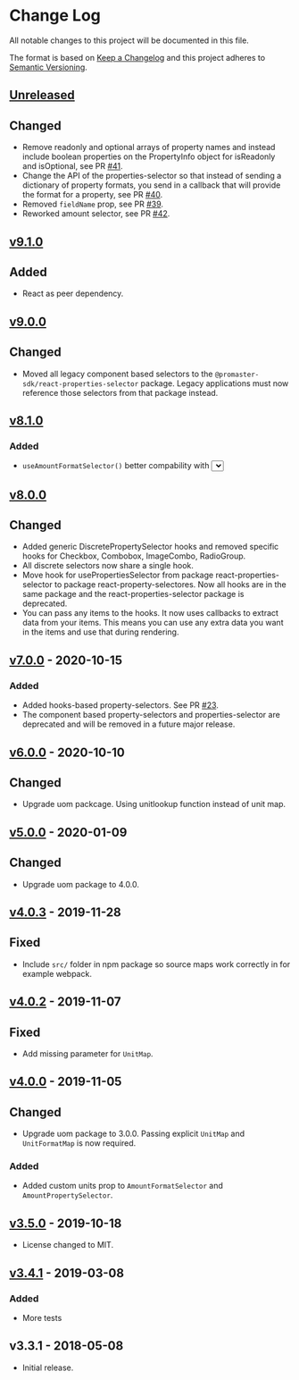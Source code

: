 # Change Log

All notable changes to this project will be documented in this file.

The format is based on [Keep a Changelog](http://keepachangelog.com/)
and this project adheres to [Semantic Versioning](http://semver.org/).

## [Unreleased](https://github.com/promaster-sdk/property/compare/@promaster-sdk%2Freact-property-selectors@9.1.0...master)

## Changed

- Remove readonly and optional arrays of property names and instead include boolean properties on the PropertyInfo object for isReadonly and isOptional, see PR [#41](https://github.com/promaster-sdk/property/pull/41).
- Change the API of the properties-selector so that instead of sending a dictionary of property formats, you send in a callback that will provide the format for a property, see PR [#40](https://github.com/promaster-sdk/property/pull/40).
- Removed `fieldName` prop, see PR [#39](https://github.com/promaster-sdk/property/pull/39).
- Reworked amount selector, see PR [#42](https://github.com/promaster-sdk/property/pull/42).

## [v9.1.0](https://github.com/promaster-sdk/property/compare/@promaster-sdk%2Freact-property-selectors@9.0.0...9.1.0)

## Added

- React as peer dependency.

## [v9.0.0](https://github.com/promaster-sdk/property/compare/@promaster-sdk%2Freact-property-selectors@8.1.0...9.0.0)

## Changed

- Moved all legacy component based selectors to the `@promaster-sdk/react-properties-selector` package. Legacy applications must now reference those selectors from that package instead.

## [v8.1.0](https://github.com/promaster-sdk/property/compare/@promaster-sdk%2Freact-property-selectors@8.0.0...8.1.0)

### Added

- `useAmountFormatSelector()` better compability with <Select> in material-ui by not relying on `select.selectedIndex`.

## [v8.0.0](https://github.com/promaster-sdk/property/compare/@promaster-sdk%2Freact-property-selectors@7.0.0...8.0.0)

## Changed

- Added generic DiscretePropertySelector hooks and removed specific hooks for Checkbox, Combobox, ImageCombo, RadioGroup.
- All discrete selectors now share a single hook.
- Move hook for usePropertiesSelector from package react-properties-selector to package react-property-selectores. Now all hooks are in the same package and the react-properties-selector package is deprecated.
- You can pass any items to the hooks. It now uses callbacks to extract data from your items. This means you can use any extra data you want in the items and use that during rendering.

## [v7.0.0](https://github.com/promaster-sdk/property/compare/@promaster-sdk%2Freact-property-selectors@6.0.0...@promaster-sdk%2Freact-property-selectors@7.0.0) - 2020-10-15

### Added

- Added hooks-based property-selectors. See PR [#23](https://github.com/promaster-sdk/property/pull/23).
- The component based property-selectors and properties-selector are deprecated and will be removed in a future major release.

## [v6.0.0](https://github.com/promaster-sdk/property/compare/@promaster-sdk%2Freact-property-selectors@5.0.0...@promaster-sdk%2Freact-property-selectors@6.0.0) - 2020-10-10

## Changed

- Upgrade uom packcage. Using unitlookup function instead of unit map.

## [v5.0.0](https://github.com/promaster-sdk/property/compare/@promaster-sdk%2Freact-property-selectors@4.0.3...@promaster-sdk%2Freact-property-selectors@5.0.0) - 2020-01-09

## Changed

- Upgrade uom package to 4.0.0.

## [v4.0.3](https://github.com/promaster-sdk/property/compare/@promaster-sdk%2Freact-property-selectors@4.0.2...@promaster-sdk%2Freact-property-selectors@4.0.3) - 2019-11-28

## Fixed

- Include `src/` folder in npm package so source maps work correctly in for example webpack.

## [v4.0.2](https://github.com/promaster-sdk/property/compare/@promaster-sdk%2Freact-property-selectors@4.0.0...@promaster-sdk%2Freact-property-selectors@4.0.2) - 2019-11-07

## Fixed

- Add missing parameter for `UnitMap`.

## [v4.0.0](https://github.com/promaster-sdk/property/compare/@promaster-sdk%2Freact-property-selectors@3.5.0...@promaster-sdk%2Freact-property-selectors@4.0.0) - 2019-11-05

## Changed

- Upgrade uom package to 3.0.0. Passing explicit `UnitMap` and `UnitFormatMap` is now required.

### Added

- Added custom units prop to `AmountFormatSelector` and `AmountPropertySelector`.

## [v3.5.0](https://github.com/promaster-sdk/property/compare/@promaster-sdk%2Freact-property-selectors@3.4.1...@promaster-sdk%2Freact-property-selectors@3.5.0) - 2019-10-18

- License changed to MIT.

## [v3.4.1](https://github.com/promaster-sdk/property/compare/@promaster-sdk%2Freact-property-selectors@3.3.1...@promaster-sdk%2Freact-property-selectors@3.4.1) - 2019-03-08

### Added

- More tests

## v3.3.1 - 2018-05-08

- Initial release.

